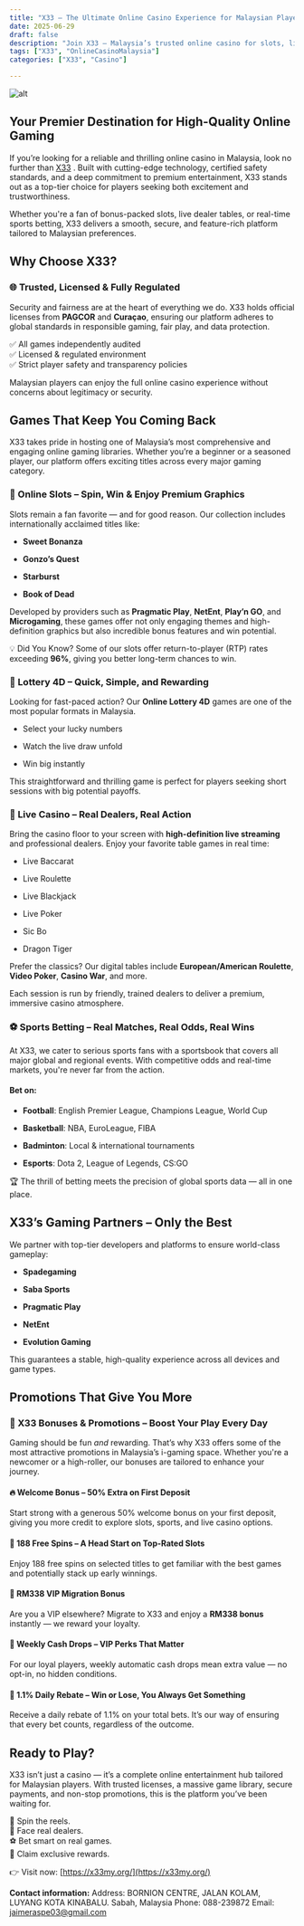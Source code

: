 ```yaml
---
title: "X33 – The Ultimate Online Casino Experience for Malaysian Players"
date: 2025-06-29
draft: false
description: "Join X33 – Malaysia’s trusted online casino for slots, live dealers, 4D lottery, and sports betting. Safe, licensed, and designed for real rewards and nonstop excitement."
tags: ["X33", "OnlineCasinoMalaysia"]
categories: ["X33", "Casino"]

---
```

![alt](https://x33my.org/wp-content/uploads/2025/06/2033786103.webp)


## Your Premier Destination for High-Quality Online Gaming

If you’re looking for a reliable and thrilling online casino in Malaysia, look no further than [X33](https://x33my.org/) . Built with cutting-edge technology, certified safety standards, and a deep commitment to premium entertainment, X33 stands out as a top-tier choice for players seeking both excitement and trustworthiness.

Whether you're a fan of bonus-packed slots, live dealer tables, or real-time sports betting, X33 delivers a smooth, secure, and feature-rich platform tailored to Malaysian preferences.

## Why Choose X33?

### 🌐 Trusted, Licensed & Fully Regulated

Security and fairness are at the heart of everything we do. X33 holds official licenses from **PAGCOR** and **Curaçao**, ensuring our platform adheres to global standards in responsible gaming, fair play, and data protection.

✅ All games independently audited  
✅ Licensed & regulated environment  
✅ Strict player safety and transparency policies

Malaysian players can enjoy the full online casino experience without concerns about legitimacy or security.

## Games That Keep You Coming Back

X33 takes pride in hosting one of Malaysia’s most comprehensive and engaging online gaming libraries. Whether you’re a beginner or a seasoned player, our platform offers exciting titles across every major gaming category.

### 🎰 Online Slots – Spin, Win & Enjoy Premium Graphics

Slots remain a fan favorite — and for good reason. Our collection includes internationally acclaimed titles like:

*   **Sweet Bonanza**
    
*   **Gonzo’s Quest**
    
*   **Starburst**
    
*   **Book of Dead**
    

Developed by providers such as **Pragmatic Play**, **NetEnt**, **Play’n GO**, and **Microgaming**, these games offer not only engaging themes and high-definition graphics but also incredible bonus features and win potential.

💡 Did You Know? Some of our slots offer return-to-player (RTP) rates exceeding **96%**, giving you better long-term chances to win.

### 🎫 Lottery 4D – Quick, Simple, and Rewarding

Looking for fast-paced action? Our **Online Lottery 4D** games are one of the most popular formats in Malaysia.

*   Select your lucky numbers
    
*   Watch the live draw unfold
    
*   Win big instantly
    

This straightforward and thrilling game is perfect for players seeking short sessions with big potential payoffs.

### 🎥 Live Casino – Real Dealers, Real Action

Bring the casino floor to your screen with **high-definition live streaming** and professional dealers. Enjoy your favorite table games in real time:

*   Live Baccarat
    
*   Live Roulette
    
*   Live Blackjack  
    
*   Live Poker  
    
*   Sic Bo
      
*   Dragon Tiger
    
Prefer the classics? Our digital tables include **European/American Roulette**, **Video Poker**, **Casino War**, and more.

Each session is run by friendly, trained dealers to deliver a premium, immersive casino atmosphere.

### ⚽ Sports Betting – Real Matches, Real Odds, Real Wins

At X33, we cater to serious sports fans with a sportsbook that covers all major global and regional events. With competitive odds and real-time markets, you're never far from the action.

#### Bet on:

*   **Football**: English Premier League, Champions League, World Cup
    
*   **Basketball**: NBA, EuroLeague, FIBA
    
*   **Badminton**: Local & international tournaments
    
*   **Esports**: Dota 2, League of Legends, CS:GO
    

🏆 The thrill of betting meets the precision of global sports data — all in one place.

## X33’s Gaming Partners – Only the Best

We partner with top-tier developers and platforms to ensure world-class gameplay:

*   **Spadegaming**
    
*   **Saba Sports**
    
*   **Pragmatic Play**
    
*   **NetEnt**
    
*   **Evolution Gaming**
    

This guarantees a stable, high-quality experience across all devices and game types.

## Promotions That Give You More

### 🎉 X33 Bonuses & Promotions – Boost Your Play Every Day

Gaming should be fun _and_ rewarding. That’s why X33 offers some of the most attractive promotions in Malaysia’s i-gaming space. Whether you're a newcomer or a high-roller, our bonuses are tailored to enhance your journey.

#### 🔥 Welcome Bonus – 50% Extra on First Deposit

Start strong with a generous 50% welcome bonus on your first deposit, giving you more credit to explore slots, sports, and live casino options.

#### 🎰 188 Free Spins – A Head Start on Top-Rated Slots

Enjoy 188 free spins on selected titles to get familiar with the best games and potentially stack up early winnings.

#### 🏅 RM338 VIP Migration Bonus

Are you a VIP elsewhere? Migrate to X33 and enjoy a **RM338 bonus** instantly — we reward your loyalty.

#### 💸 Weekly Cash Drops – VIP Perks That Matter

For our loyal players, weekly automatic cash drops mean extra value — no opt-in, no hidden conditions.

#### 🔁 1.1% Daily Rebate – Win or Lose, You Always Get Something

Receive a daily rebate of 1.1% on your total bets. It’s our way of ensuring that every bet counts, regardless of the outcome.

## Ready to Play?

X33 isn’t just a casino — it’s a complete online entertainment hub tailored for Malaysian players. With trusted licenses, a massive game library, secure payments, and non-stop promotions, this is the platform you’ve been waiting for.

🎰 Spin the reels.  
🎥 Face real dealers.  
⚽ Bet smart on real games.  
🎁 Claim exclusive rewards.

👉 Visit now: [https://x33my.org/](https://x33my.org/) 

**Contact information:**
Address: BORNION CENTRE, JALAN KOLAM, LUYANG KOTA KINABALU. Sabah, Malaysia
Phone: 088-239872
Email: jaimeraspe03@gmail.com